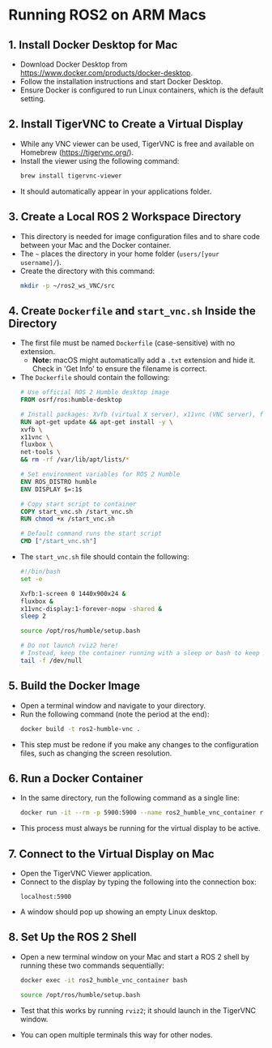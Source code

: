 # Running ROS2 on ARM Macs

## 1. Install Docker Desktop for Mac
* Download Docker Desktop from https://www.docker.com/products/docker-desktop.
* Follow the installation instructions and start Docker Desktop.
* Ensure Docker is configured to run Linux containers, which is the default setting.

## 2. Install TigerVNC to Create a Virtual Display
* While any VNC viewer can be used, TigerVNC is free and available on Homebrew (https://tigervnc.org/). 
* Install the viewer using the following command: 
    ```sh
    brew install tigervnc-viewer
    ```
* It should automatically appear in your applications folder. 

## 3. Create a Local ROS 2 Workspace Directory
* This directory is needed for image configuration files and to share code between your Mac and the Docker container.
* The `~` places the directory in your home folder (`users/[your username]/`).
* Create the directory with this command: 
    ```sh
    mkdir -p ~/ros2_ws_VNC/src
    ```

## 4. Create `Dockerfile` and `start_vnc.sh` Inside the Directory
* The first file must be named `Dockerfile` (case-sensitive) with no extension. 
    * **Note:** macOS might automatically add a `.txt` extension and hide it. Check in 'Get Info' to ensure the filename is correct. 
* The `Dockerfile` should contain the following: 
    ```dockerfile
    # Use official ROS 2 Humble desktop image
    FROM osrf/ros:humble-desktop
    
    # Install packages: Xvfb (virtual X server), x11vnc (VNC server), fluxbox (lightweight window manager), net-tools (optional for debugging)
    RUN apt-get update && apt-get install -y \
    xvfb \
    x11vnc \
    fluxbox \
    net-tools \
    && rm -rf /var/lib/apt/lists/*
    
    # Set environment variables for ROS 2 Humble
    ENV ROS_DISTRO humble
    ENV DISPLAY $=:1$
    
    # Copy start script to container
    COPY start_vnc.sh /start_vnc.sh
    RUN chmod +x /start_vnc.sh
    
    # Default command runs the start script
    CMD ["/start_vnc.sh"]
    ```
* The `start_vnc.sh` file should contain the following:
    ```bash
    #!/bin/bash
    set -e
    
    Xvfb:1-screen 0 1440x900x24 &
    fluxbox &
    x11vnc-display:1-forever-nopw -shared &
    sleep 2
    
    source /opt/ros/humble/setup.bash
    
    # Do not launch rviz2 here!
    # Instead, keep the container running with a sleep or bash to keep X and VNC alive.
    tail -f /dev/null
    ```

## 5. Build the Docker Image
* Open a terminal window and navigate to your directory. 
* Run the following command (note the period at the end): 
    ```sh
    docker build -t ros2-humble-vnc .
    ```
* This step must be redone if you make any changes to the configuration files, such as changing the screen resolution. 

## 6. Run a Docker Container
* In the same directory, run the following command as a single line: 
    ```sh
    docker run -it --rm -p 5900:5900 --name ros2_humble_vnc_container ros2-humble-vnc
    ```
* This process must always be running for the virtual display to be active.

## 7. Connect to the Virtual Display on Mac
* Open the TigerVNC Viewer application. 
* Connect to the display by typing the following into the connection box: 
    ```
    localhost:5900
    ```
* A window should pop up showing an empty Linux desktop. 

## 8. Set Up the ROS 2 Shell
* Open a new terminal window on your Mac and start a ROS 2 shell by running these two commands sequentially: 
    ```sh
    docker exec -it ros2_humble_vnc_container bash
    ```
    ```sh
    source /opt/ros/humble/setup.bash
    ```
   
* Test that this works by running `rviz2`; it should launch in the TigerVNC window.
* You can open multiple terminals this way for other nodes. 